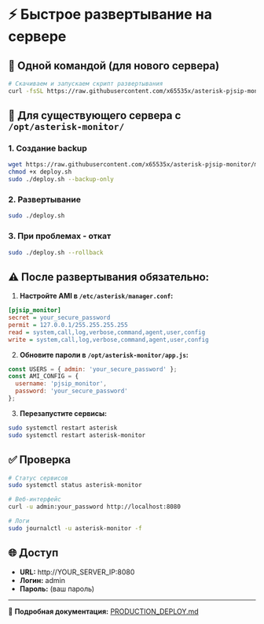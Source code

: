 # ⚡ Быстрое развертывание на сервере

## 🚀 Одной командой (для нового сервера)

```bash
# Скачиваем и запускаем скрипт развертывания
curl -fsSL https://raw.githubusercontent.com/x65535x/asterisk-pjsip-monitor/main/deploy.sh | sudo bash
```

## 🔧 Для существующего сервера с `/opt/asterisk-monitor/`

### 1. Создание backup
```bash
wget https://raw.githubusercontent.com/x65535x/asterisk-pjsip-monitor/main/deploy.sh
chmod +x deploy.sh
sudo ./deploy.sh --backup-only
```

### 2. Развертывание
```bash
sudo ./deploy.sh
```

### 3. При проблемах - откат
```bash
sudo ./deploy.sh --rollback
```

## ⚠️ После развертывания обязательно:

1. **Настройте AMI в `/etc/asterisk/manager.conf`:**
```ini
[pjsip_monitor]
secret = your_secure_password
permit = 127.0.0.1/255.255.255.255
read = system,call,log,verbose,command,agent,user,config
write = system,call,log,verbose,command,agent,user,config
```

2. **Обновите пароли в `/opt/asterisk-monitor/app.js`:**
```javascript
const USERS = { admin: 'your_secure_password' };
const AMI_CONFIG = {
  username: 'pjsip_monitor',
  password: 'your_secure_password'
};
```

3. **Перезапустите сервисы:**
```bash
sudo systemctl restart asterisk
sudo systemctl restart asterisk-monitor
```

## ✅ Проверка

```bash
# Статус сервисов
sudo systemctl status asterisk-monitor

# Веб-интерфейс
curl -u admin:your_password http://localhost:8080

# Логи
sudo journalctl -u asterisk-monitor -f
```

## 🌐 Доступ

- **URL:** http://YOUR_SERVER_IP:8080
- **Логин:** admin
- **Пароль:** (ваш пароль)

---

📖 **Подробная документация:** [PRODUCTION_DEPLOY.md](PRODUCTION_DEPLOY.md) 